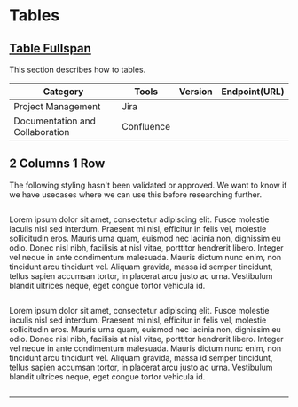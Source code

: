# Tables

## [Table Fullspan](#table-full-span)
This section describes how to tables.

| **Category** | **Tools** | **Version** | **Endpoint(URL)** |
| --- | --- | --- | --- |
| Project Management | Jira |  ||
| Documentation and Collaboration | Confluence |  ||

<!--
## [Table Matrices](#table-matrices)
This section describes 

>| **Category** | **Tools integrated with SHIP-HATS** | **Version on SHIP-HATS** | **Endpoint(URL)** |
>| --- | --- | --- | --- |
>| Project Management | Jira | 8.20.1 |https://jira.ship.gov.sg/|
>| Documentation and Collaboration | Confluence | 7.14.1 |https://confluence.ship.gov.sg/|
>| Repository Management | Bitbucket | 7.17.5 |https://bitbucket.ship.gov.sg/|
>| Build Management | Bamboo | 8.0.6 | https://bamboo.ship.gov.sg/ |
-->
## 2 Columns 1 Row 

The following styling hasn't been validated or approved. We want to know if we have usecases where we can use this before researching further.

<div class="row">
<div class="column">

Lorem ipsum dolor sit amet, consectetur adipiscing elit. Fusce molestie iaculis nisl sed interdum. Praesent mi nisl, efficitur in felis vel, molestie sollicitudin eros. Mauris urna quam, euismod nec lacinia non, dignissim eu odio. Donec nisl nibh, facilisis at nisl vitae, porttitor hendrerit libero. Integer vel neque in ante condimentum malesuada. Mauris dictum nunc enim, non tincidunt arcu tincidunt vel. Aliquam gravida, massa id semper tincidunt, tellus sapien accumsan tortor, in placerat arcu justo ac urna. Vestibulum blandit ultrices neque, eget congue tortor vehicula id.

</div>
<div class="column">

Lorem ipsum dolor sit amet, consectetur adipiscing elit. Fusce molestie iaculis nisl sed interdum. Praesent mi nisl, efficitur in felis vel, molestie sollicitudin eros. Mauris urna quam, euismod nec lacinia non, dignissim eu odio. Donec nisl nibh, facilisis at nisl vitae, porttitor hendrerit libero. Integer vel neque in ante condimentum malesuada. Mauris dictum nunc enim, non tincidunt arcu tincidunt vel. Aliquam gravida, massa id semper tincidunt, tellus sapien accumsan tortor, in placerat arcu justo ac urna. Vestibulum blandit ultrices neque, eget congue tortor vehicula id.

</div>
</div>

---